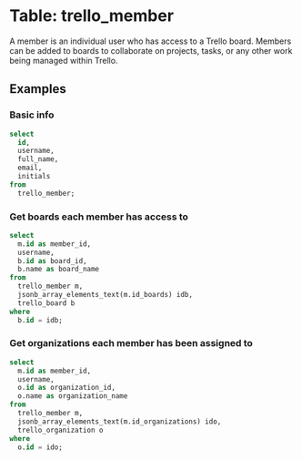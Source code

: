 # Table: trello_member

A member is an individual user who has access to a Trello board. Members can be added to boards to collaborate on projects, tasks, or any other work being managed within Trello.

## Examples

### Basic info

```sql
select
  id,
  username,
  full_name,
  email,
  initials
from
  trello_member;
```

### Get boards each member has access to

```sql
select
  m.id as member_id,
  username,
  b.id as board_id,
  b.name as board_name
from
  trello_member m,
  jsonb_array_elements_text(m.id_boards) idb,
  trello_board b
where
  b.id = idb;
```

### Get organizations each member has been assigned to

```sql
select
  m.id as member_id,
  username,
  o.id as organization_id,
  o.name as organization_name
from
  trello_member m,
  jsonb_array_elements_text(m.id_organizations) ido,
  trello_organization o
where
  o.id = ido;
```